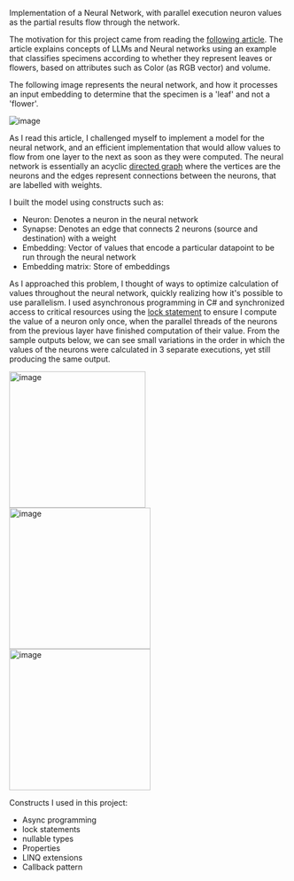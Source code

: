 Implementation of a Neural Network, with parallel execution neuron values as the partial results flow through the network.

The motivation for this project came from reading the [following article](https://towardsdatascience.com/understanding-llms-from-scratch-using-middle-school-math-e602d27ec876).  The article explains concepts of LLMs and Neural networks using an example that classifies specimens according to whether they represent leaves or flowers, based on attributes such as Color (as RGB vector) and volume.

The following image represents the neural network, and how it processes an input embedding to determine that the specimen is a 'leaf' and not a 'flower'.

![image](https://github.com/user-attachments/assets/3d2d56dd-5a9b-412c-8df1-f198a6d8f5c4)


As I read this article, I challenged myself to implement a model for the neural network, and an efficient implementation that would allow values to flow from one layer to the next as soon as they were computed.
The neural network is essentially an acyclic [directed graph](https://en.wikipedia.org/wiki/Directed_graph) where the vertices are the neurons and the edges represent connections between the neurons, that are labelled with weights.

I built the model using constructs such as:
* Neuron: Denotes a neuron in the neural network
* Synapse: Denotes an edge that connects 2 neurons (source and destination) with a weight
* Embedding: Vector of values that encode a particular datapoint to be run through the neural network
* Embedding matrix: Store of embeddings
  
As I approached this problem, I thought of ways to optimize calculation of values throughout the neural network, quickly realizing how it's possible to use parallelism. I used asynchronous programming in C# and synchronized access to critical resources using the [lock statement](https://learn.microsoft.com/en-us/dotnet/csharp/language-reference/statements/lock) to ensure I compute the value of a neuron only once, when the parallel threads of the neurons from the previous layer have finished computation of their value.
From the sample outputs below, we can see small variations in the order in which the values of the neurons were calculated in 3 separate executions, yet still producing the same output.

<img width="246" alt="image" src="https://github.com/user-attachments/assets/459848c3-5ad9-41a4-8ca5-085a9bc412f3">
<img width="255" alt="image" src="https://github.com/user-attachments/assets/46d11ecc-99d2-48a8-bfd9-f6153218e848">
<img width="255" alt="image" src="https://github.com/user-attachments/assets/519e934f-c26f-44e4-a3e3-43e246364638">

Constructs I used in this project:
* Async programming
* lock statements
* nullable types
* Properties
* LINQ extensions
* Callback pattern
